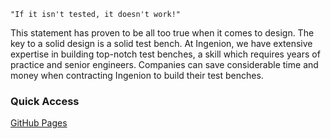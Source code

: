 ```
"If it isn't tested, it doesn't work!"
```

This statement has proven to be all too true when it comes to design. The key to a solid design is a solid test bench. At Ingenion, we have extensive expertise in building top-notch test benches, a skill which requires years of practice and senior engineers. Companies can save considerable time and money when contracting Ingenion to build their test benches.

### Quick Access

[GitHub Pages](https://ingenion.github.io)

